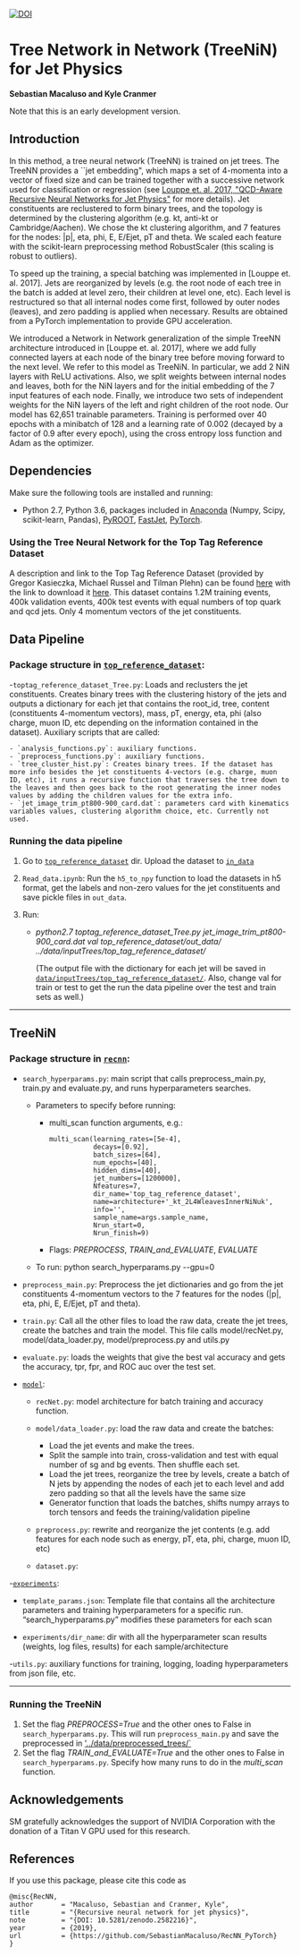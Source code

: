
[![DOI](https://zenodo.org/badge/160135404.svg)](https://zenodo.org/badge/latestdoi/160135404)

# Tree Network in Network (TreeNiN) for Jet Physics

**Sebastian Macaluso and Kyle Cranmer**


Note that this is an early development version. 

## Introduction

In this method, a tree neural network (TreeNN) is trained on jet trees. The TreeNN provides a ``jet embedding", which maps a set of 4-momenta into a vector of fixed size and can be trained together with a successive network used for classification or regression  (see [Louppe et. al. 2017, "QCD-Aware Recursive Neural Networks for Jet Physics"](https://arxiv.org/abs/1702.00748) for more details). Jet constituents are reclustered to form binary trees, and the topology is determined by the clustering algorithm (e.g. kt, anti-kt or Cambridge/Aachen). We chose the kt clustering algorithm, and 7 features for the nodes: |p|, eta, phi, E, E/Ejet, pT and theta. We scaled each feature with the scikit-learn preprocessing method RobustScaler (this scaling is robust to outliers).

To speed up the training, a special batching was implemented in [Louppe et. al. 2017]. Jets are reorganized by levels (e.g. the root node of each tree in the batch is added at level zero, their children at level one, etc). Each level is restructured so that all internal nodes come first, followed by outer nodes (leaves), and zero padding is applied when necessary. Results are obtained from a PyTorch implementation to provide GPU acceleration.

We introduced a Network in Network generalization of the simple TreeNN architecture introduced in [Louppe et. al. 2017], where we add fully connected layers at each node of the binary tree before moving forward to the next level. We refer to this model as TreeNiN. In particular, we add 2 NiN layers with ReLU activations. Also, we split weights between internal nodes and leaves, both for the NiN layers and for the initial embedding of the 7 input features of each node. Finally, we introduce two sets of independent weights for the NiN layers of the left and right children of the root node. Our model has 62,651 trainable parameters. Training is performed over 40 epochs with a minibatch of 128 and a learning rate of 0.002 (decayed by a factor of 0.9 after every epoch), using the cross entropy loss function and Adam as the optimizer. 


## Dependencies

Make sure the following tools are installed and running:

- Python 2.7, Python 3.6, packages included in [Anaconda](https://www.anaconda.com/) (Numpy, Scipy, scikit-learn, Pandas), [PyROOT](https://root.cern.ch/pyroot), [FastJet](http://fastjet.fr/), [PyTorch](https://pytorch.org/).

### Using the Tree Neural Network for the Top Tag Reference Dataset

A description and link to the Top Tag Reference Dataset (provided by Gregor Kasieczka, Michael Russel and Tilman Plehn) can be found [here](https://docs.google.com/document/d/1Hcuc6LBxZNX16zjEGeq16DAzspkDC4nDTyjMp1bWHRo/edit)
with the link to download it [here](https://desycloud.desy.de/index.php/s/llbX3zpLhazgPJ6). This dataset contains 1.2M training events, 400k validation events, 400k test events with equal numbers of top quark and qcd jets. Only 4 momentum vectors of the jet constituents.

## Data Pipeline

### Package structure in [`top_reference_dataset`](top_reference_dataset):

-`toptag_reference_dataset_Tree.py`: Loads and reclusters the jet constituents. Creates binary trees with the clustering history of the jets and outputs a dictionary for each jet that contains the root_id, tree, content (constituents 4-momentum vectors), mass, pT, energy, eta, phi (also charge, muon ID, etc depending on the information contained in the dataset). Auxiliary scripts that are called:

    - `analysis_functions.py`: auxiliary functions. 
    - `preprocess_functions.py`: auxiliary functions. 
    - `tree_cluster_hist.py`: Creates binary trees. If the dataset has more info besides the jet constituents 4-vectors (e.g. charge, muon ID, etc), it runs a recursive function that traverses the tree down to the leaves and then goes back to the root generating the inner nodes values by adding the children values for the extra info.
    - `jet_image_trim_pt800-900_card.dat`: parameters card with kinematics variables values, clustering algorithm choice, etc. Currently not used.


### Running the data pipeline

1.  Go to [`top_reference_dataset`](top_reference_dataset) dir. Upload the dataset to [`in_data`](top_reference_dataset/in_data) 
2. `Read_data.ipynb`: Run the `h5_to_npy` function to load the datasets in h5 format, get the labels and non-zero values for the jet constituents and save pickle files in `out_data`.

3. Run:

    - *python2.7 toptag_reference_dataset_Tree.py jet_image_trim_pt800-900_card.dat val top_reference_dataset/out_data/ ../data/inputTrees/top_tag_reference_dataset/*

        (The output file with the dictionary for each jet will be saved in [`data/inputTrees/top_tag_reference_dataset/`](data/inputTrees/top_tag_reference_dataset/). Also, change val for train or test to get the run the data pipeline over the test and train sets as well.)



-------------------------------------------------------------------------
## TreeNiN

### Package structure in [`recnn`](recnn):

 - `search_hyperparams.py`: main script that calls preprocess_main.py, train.py and evaluate.py, and runs hyperparameters searches.
    - Parameters to specify before running:
        - multi_scan function arguments, e.g.:
            ```
            multi_scan(learning_rates=[5e-4],
                       decays=[0.92], 
                       batch_sizes=[64], 
                       num_epochs=[40], 
                       hidden_dims=[40], 
                       jet_numbers=[1200000], 
                       Nfeatures=7, 
                       dir_name='top_tag_reference_dataset', 
                       name=architecture+'_kt_2L4WleavesInnerNiNuk', 
                       info='',
                       sample_name=args.sample_name,
                       Nrun_start=0,
                       Nrun_finish=9) 
            ```
        - Flags: *PREPROCESS*, *TRAIN_and_EVALUATE*, *EVALUATE*
 
    - To run:
        python search_hyperparams.py --gpu=0
     
 - `preprocess_main.py`: Preprocess the jet dictionaries and go from the jet constituents 4-momentum vectors to the 7 features for the nodes (|p|, eta, phi, E, E/Ejet, pT and theta).
 
 
 - `train.py`: Call all the other files to load the raw data, create the jet trees, create the batches and train the model. This file calls model/recNet.py, model/data_loader.py, model/preprocess.py and utils.py
 
- `evaluate.py`: loads the weights that give the best val accuracy and gets the accuracy, tpr, fpr, and ROC auc over the test set.
 
 - [`model`](model/):
 
    - `recNet.py`: model architecture for batch training and accuracy function.
 
    - `model/data_loader.py`: load the raw data and create the batches:
    
        - Load the jet events and make the trees.
        - Split the sample into train, cross-validation and test with equal number of sg and bg events. Then shuffle each set.
        - Load the jet trees, reorganize the tree by levels, create a batch of N jets by appending the nodes of each jet to each level and add zero padding so that all the levels have the same size
        - Generator function that loads the batches, shifts numpy arrays to torch tensors and feeds the training/validation pipeline
 
 
    - `preprocess.py`: rewrite and reorganize the jet contents (e.g. add features for each node such as energy, pT, eta, phi, charge, muon ID, etc) 
 
    - `dataset.py`:
 
-[`experiments`](experiments):
 
   - `template_params.json`:  Template file that contains all the architecture parameters and training hyperparameters for a specific run. “search_hyperparams.py” modifies these parameters for each scan
 
   - `experiments/dir_name`: dir with all the hyperparameter scan results (weights, log files, results) for each sample/architecture

-`utils.py`: auxiliary functions for training, logging, loading hyperparameters from json file, etc.
 
 -------------------------------------------------------------------------
 ### Running the TreeNiN 
 
 1. Set the flag *PREPROCESS=True* and the other ones to False in  `search_hyperparams.py`. This will run `preprocess_main.py` and save the preprocessed in ['../data/preprocessed_trees/`](../data/preprocessed_trees/)
 2. Set the flag *TRAIN_and_EVALUATE=True* and the other ones to False in  `search_hyperparams.py`. Specify how many runs to do in the *multi_scan* function.


## Acknowledgements

SM gratefully acknowledges the support of NVIDIA Corporation with the donation of a Titan V GPU used for this research.

## References

If you use this package, please cite this code as

```
@misc{RecNN,
author       = "Macaluso, Sebastian and Cranmer, Kyle",
title        = "{Recursive neural network for jet physics}",
note         = "{DOI: 10.5281/zenodo.2582216}",
year         = {2019},
url          = {https://github.com/SebastianMacaluso/RecNN_PyTorch}
}
```



















